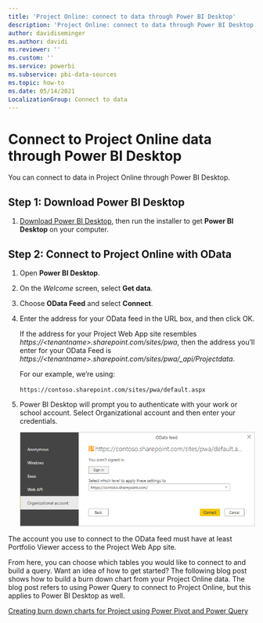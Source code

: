 ```yaml
---
title: 'Project Online: connect to data through Power BI Desktop'
description: 'Project Online: connect to data through Power BI Desktop'
author: davidiseminger
ms.author: davidi
ms.reviewer: ''
ms.custom: ''
ms.service: powerbi
ms.subservice: pbi-data-sources
ms.topic: how-to
ms.date: 05/14/2021
LocalizationGroup: Connect to data
---
```

# Connect to Project Online data through Power BI Desktop
You can connect to data in Project Online through Power BI Desktop.

## Step 1: Download Power BI Desktop
1. [Download Power BI Desktop](https://go.microsoft.com/fwlink/?LinkID=521662), then run the installer to get **Power BI Desktop** on your computer.

## Step 2: Connect to Project Online with OData
1. Open **Power BI Desktop**.
2. On the *Welcome* screen, select **Get data**.
3. Choose **OData Feed** and select **Connect**.
4. Enter the address for your OData feed in the URL box, and then click OK.
   
   If the address for your Project Web App site resembles *https://\<tenantname\>.sharepoint.com/sites/pwa*, then the address you’ll enter for your OData Feed is *https://\<tenantname\>.sharepoint.com/sites/pwa/\_api/Projectdata*.
   
   For our example, we’re using:

    `https://contoso.sharepoint.com/sites/pwa/default.aspx`

5. Power BI Desktop will prompt you to authenticate with your work or school account. Select Organizational account and then enter your credentials.
   
   ![Screenshot of the Power B I Desktop, showing the credentials prompt to connect.](media/desktop-project-online-connect-to-data/image.png)

The account you use to connect to the OData feed must have at least Portfolio Viewer access to the Project Web App site. 

From here, you can choose which tables you would like to connect to and build a query.  Want an idea of how to get started?  The following blog post shows how to build a burn down chart from your Project Online data.  The blog post refers to using Power Query to connect to Project Online, but this applies to Power BI Desktop as well.

[Creating burn down charts for Project using Power Pivot and Power Query](https://blogs.office.com/2014/03/24/creating-burndown-charts-for-project-using-power-pivot-and-power-query/)


